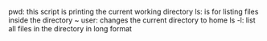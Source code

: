 pwd: this script is printing the current working directory
ls:  is for listing files inside the directory
~ user: changes the current directory to home 
ls -l: list all files in the directory in long format  
